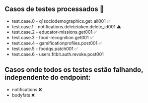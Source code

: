 ## Casos de testes processados 🧪
- test.case.0 - q1sociodemographics.get_all001 ✅
- test.case.1 - notifications.deletetoken.delete_id001 ⚠️
- test.case.2 - educator-missions.get001 ✅
- test.case.3 - food-recognition.get001 ✅
- test.case.4 - gamificationprofiles.post001 ✅
- test.case.5 - foodqs.patch001 ✅
- test.case.6 - users.fitbit.auth.revoke.post001

## Casos onde todos os testes estão falhando, independente do endpoint:
- notifications ❌
- bodyfats ❌